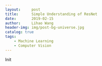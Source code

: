 ```yaml
---
layout:     post
title:      Simple Understanding of ResNet
date:       2019-02-15
author:     Lihao Wang
header-img: img/post-bg-universe.jpg
catalog: true
tags:
    - Machine Learning
    - Computer Vision
---
```


Init
